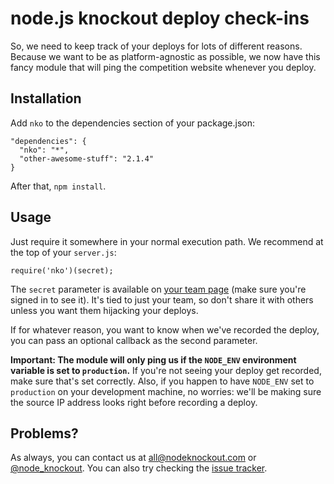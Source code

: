 # node.js knockout deploy check-ins

So, we need to keep track of your deploys for lots of different reasons.
Because we want to be as platform-agnostic as possible, we now have this fancy
module that will ping the competition website whenever you deploy.

## Installation

Add `nko` to the dependencies section of your package.json:

    "dependencies": {
      "nko": "*",
      "other-awesome-stuff": "2.1.4"
    }

After that, `npm install`.

## Usage

Just require it somewhere in your normal execution path. We recommend at the
top of your `server.js`:

    require('nko')(secret);

The `secret` parameter is available on [your team page] (make sure you're
signed in to see it). It's tied to just your team, so don't share it with
others unless you want them hijacking your deploys.

If for whatever reason, you want to know when we've recorded the deploy, you
can pass an optional callback as the second parameter.

__Important: The module will only ping us if the `NODE_ENV` environment
variable is set to `production`.__ If you're not seeing your deploy get
recorded, make sure that's set correctly. Also, if you happen to have
`NODE_ENV` set to `production` on your development machine, no worries: we'll
be making sure the source IP address looks right before recording a deploy.

## Problems?

As always, you can contact us at [all@nodeknockout.com] or [@node_knockout].
You can also try checking the [issue tracker].

[your team page]: http://nodeknockout.com/teams/mine
[all@nodeknockout.com]: mailto:all@nodeknockout.com
[@node_knockout]: http://twitter.com/node_knockout
[issue tracker]: https://github.com/nko2/website/issues
